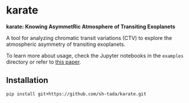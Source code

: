 # karate
**karate: Knowing AsymmetRic Atmosphere of Transiting Exoplanets**

A tool for analyzing chromatic transit variations (CTV) to explore the atmospheric asymmetry of transiting exoplanets.

To learn more about usage, check the Jupyter notebooks in the `examples` directory or refer to [this paper](http://arxiv.org/abs/2503.08988).





## Installation

```sh
pip install git+https://github.com/sh-tada/karate.git
```
